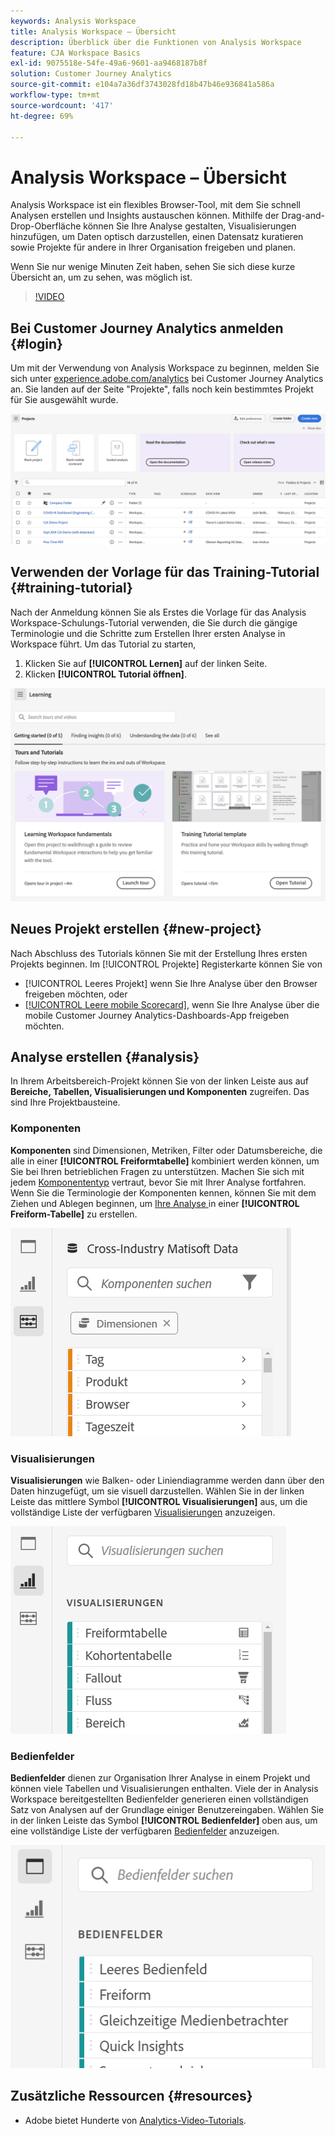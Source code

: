 ```yaml
---
keywords: Analysis Workspace
title: Analysis Workspace – Übersicht
description: Überblick über die Funktionen von Analysis Workspace
feature: CJA Workspace Basics
exl-id: 9075518e-54fe-49a6-9601-aa9468187b8f
solution: Customer Journey Analytics
source-git-commit: e104a7a36df3743028fd18b47b46e936841a586a
workflow-type: tm+mt
source-wordcount: '417'
ht-degree: 69%

---
```


# Analysis Workspace – Übersicht

Analysis Workspace ist ein flexibles Browser-Tool, mit dem Sie schnell Analysen erstellen und Insights austauschen können. Mithilfe der Drag-and-Drop-Oberfläche können Sie Ihre Analyse gestalten, Visualisierungen hinzufügen, um Daten optisch darzustellen, einen Datensatz kuratieren sowie Projekte für andere in Ihrer Organisation freigeben und planen.

Wenn Sie nur wenige Minuten Zeit haben, sehen Sie sich diese kurze Übersicht an, um zu sehen, was möglich ist.

>[!VIDEO](https://video.tv.adobe.com/v/26266/?quality=12)

## Bei Customer Journey Analytics anmelden {#login}

Um mit der Verwendung von Analysis Workspace zu beginnen, melden Sie sich unter [experience.adobe.com/analytics](https://experience.adobe.com/analytics) bei Customer Journey Analytics an. Sie landen auf der Seite &quot;Projekte&quot;, falls noch kein bestimmtes Projekt für Sie ausgewählt wurde.

![](assets/create-new-project.png)

## Verwenden der Vorlage für das Training-Tutorial {#training-tutorial}

Nach der Anmeldung können Sie als Erstes die Vorlage für das Analysis Workspace-Schulungs-Tutorial verwenden, die Sie durch die gängige Terminologie und die Schritte zum Erstellen Ihrer ersten Analyse in Workspace führt. Um das Tutorial zu starten,

1. Klicken Sie auf **[!UICONTROL Lernen]** auf der linken Seite.
1. Klicken **[!UICONTROL Tutorial öffnen]**.

![](assets/training-tutorial.png)

## Neues Projekt erstellen {#new-project}

Nach Abschluss des Tutorials können Sie mit der Erstellung Ihres ersten Projekts beginnen. Im [!UICONTROL Projekte] Registerkarte können Sie von

* [!UICONTROL Leeres Projekt] wenn Sie Ihre Analyse über den Browser freigeben möchten, oder
* [[!UICONTROL Leere mobile Scorecard]](/help/mobile-app/curator.md), wenn Sie Ihre Analyse über die mobile Customer Journey Analytics-Dashboards-App freigeben möchten.

## Analyse erstellen {#analysis}

In Ihrem Arbeitsbereich-Projekt können Sie von der linken Leiste aus auf **Bereiche, Tabellen, Visualisierungen und Komponenten** zugreifen. Das sind Ihre Projektbausteine.

### Komponenten

**Komponenten** sind Dimensionen, Metriken, Filter oder Datumsbereiche, die alle in einer **[!UICONTROL Freiformtabelle]** kombiniert werden können, um Sie bei Ihren betrieblichen Fragen zu unterstützen. Machen Sie sich mit jedem [Komponententyp](/help/components/overview.md) vertraut, bevor Sie mit Ihrer Analyse fortfahren. Wenn Sie die Terminologie der Komponenten kennen, können Sie mit dem Ziehen und Ablegen beginnen, um [Ihre Analyse ](/help/analysis-workspace/build-workspace-project/freeform-overview.md)in einer **[!UICONTROL Freiform-Tabelle]** zu erstellen.

![](assets/build-components.png)

### Visualisierungen

**Visualisierungen** wie Balken- oder Liniendiagramme werden dann über den Daten hinzugefügt, um sie visuell darzustellen. Wählen Sie in der linken Leiste das mittlere Symbol **[!UICONTROL Visualisierungen]** aus, um die vollständige Liste der verfügbaren [Visualisierungen](/help/analysis-workspace/visualizations/freeform-analysis-visualizations.md) anzuzeigen.

![](assets/build-visualizations.png)

### Bedienfelder

**Bedienfelder** dienen zur Organisation Ihrer Analyse in einem Projekt und können viele Tabellen und Visualisierungen enthalten. Viele der in Analysis Workspace bereitgestellten Bedienfelder generieren einen vollständigen Satz von Analysen auf der Grundlage einiger Benutzereingaben. Wählen Sie in der linken Leiste das Symbol **[!UICONTROL Bedienfelder]** oben aus, um eine vollständige Liste der verfügbaren [Bedienfelder](/help/analysis-workspace/c-panels/panels.md) anzuzeigen.

![](assets/build-panels.png)

## Zusätzliche Ressourcen {#resources}

* Adobe bietet Hunderte von [Analytics-Video-Tutorials](https://experienceleague.adobe.com/docs/analytics-learn/tutorials/overview.html?lang=de).
